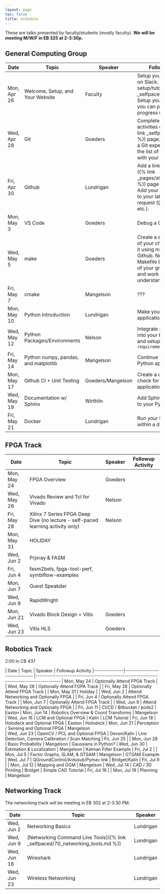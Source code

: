 ```yaml
---
layout: page
toc: false
title: Schedule
---
```


These are talks presented by faculty/students (mostly faculty).  **We will be meeting M/W/F in EB 325 at 2-3:30p.**

## General Computing Group


| Date          | Topic                                 | Speaker               | Followup Activity                                                         
|---------------|-------------------------------        |-----------------------|-------------------------------------------------------------------        
| Mon, Apr 26   | Welcome, Setup, and Your Website      | Faculty               | Setup your computer. Get on Slack. Complete [Linux setup/tutorials]({% link _selfpaced/05_linux.md%}). Setup your website where you can post daily/weekly progress updates.
| Wed, Apr 28   | Git                                   | Goeders               | Complete the followup activities on the [Git]({% link _selfpaced/12_git.md %}) page.  If you are already a Git expert, contribute to the list of follow-up topics with your own suggestions.
| Fri, Apr 30   | Github                                | Lundrigan     | Add a link on the [students]({% link _pages/students_2021.md %}) page via pull request.   Add your name and photo to your lab website via pull request ([CCL](https://ccl.byu.edu), [NET Lab](https://netlab.byu.edu/), etc.). 
| Mon, May 3    | VS Code                               | Goeders               | Debug a C Program
| Wed, May 5    | make                                  | Goeders               | Create a simple C program of your choice, and compile it using make.  Push it up to Github.  Next, find a Makefile that is part of one of your group's projects and work through it to understand how it works.
| Fri, May 7    | cmake                                 | Mangelson             | ???
| Mon, May 10   | Python Introduction                   | Lundrigan             | Make your own Python application
| Wed, May 12   | Python Packages/Environments          | Nelson                | Integrate some packages into your Python application and setup a `requirements.txt`
| Fri, May 14   | Python numpy, pandas, and matplotlib  | Mangelson             | Continue working on your Python application.
| Mon, May 17   | Github CI + Unit Testing              | Goeders/Mangelson     | Create a unit test + CI check for your Python application.
| Wed, May 19   | Documentation w/ Sphinx               | Wirthlin              | Add Sphinx documentation to your Python application.
| Fri, May 21   | Docker                                | Lundrigan             | Run your Python application within a docker container

## FPGA Track

| Date          | Topic                                 | Speaker               | Followup Activity                                                         
|---------------|-------------------------------        |-----------------------|-------------------------------------------------------------------   
| Mon, May 24   | FPGA Overview                         | Goeders
| Wed, May 26   | Vivado Review and Tcl for Vivado      | Nelson
| Fri, May 28   | Xilinx 7 Series FPGA Deep Dive  (no lecture - self-paced learning activity only) | Nelson
| Mon, May 31   | HOLIDAY                               |
| Wed, Jun 2    | Prjxray & FASM                        | 
| Fri, Jun 4    | fasm2bels, fpga-tool-perf, symbiflow-examples | 
| Mon, Jun 7    | Guest Speakder
| Wed, Jun 9    | RapidWright                           |
| Mon, Jun 21    | Vivado Block Design + Vitis          | Goeders
| Wed, Jun 23    | Vitis HLS                            | Goeders

## Robotics Track

2:00 in CB 437

| Date          | Topic                                 | Speaker               | Followup Activity
|---------------|-------------------------------        |------------------------------------------------------------------------------------------
| Mon, May 24   | Optionally Attend FPGA Track          | 
| Wed, May 26   | Optionally Attend FGPA Track          | 
| Fri, May 28   | Optionally Attend FPGA Track          | 
| Mon, May 31   | Holiday                               | 
| Wed, Jun 2    | Attend Networking and Optionally FPGA |
| Fri, Jun 4    | Optionally Attend FPGA Track          | 
| Mon, Jun 7    | Optionally Attend FPGA Track          |
| Wed, Jun 9    | Attend Networking and Optionally FPGA |
| Fri, Jun 11   | CI/CD / Bitbucket / pods2             | Easton
| Mon, Jun 14   | Robotics Overview & Coord Transforms  | Mangelson
| Wed, Jun 16   | LCM and Optional FPGA                 | Kalin                 | LCM Tutorial
| Fri, Jun 18   | Holodeck and Optional FPGA            | Easton                | Holodeck
| Mon, Jun 21   | Perception / Sensing and Optional FPGA | Mangelson             
| Wed, Jun 23   | OpenCV / PCL and Optional FPGA        | Devon/Kalin           | Line Detection, Camera Calibration / Scan Matching
| Fri, Jun 25   | 
| Mon, Jun 28   | Basic Probability                     | Mangelson             | Gaussians in Python?
| Wed, Jun 30   | Estimation & Localization             | Mangelson             | Kalman Filter Example
| Fri, Jul 2    | 
| Mon, Jul 5    | Factor Graphs, SLAM, & GTSAM          | Mangelson             | GTSAM Example
| Wed, Jul 7    | QGroundControl/Ardusub/Pymav link     | Bridget/Kalin
| Fri, Jul 9    |
| Mon, Jul 12   | Mapping and OGM                       | Mangelson
| Wed, Jul 14   | CAD / 3D Printing                     | Bridget               | Simple CAD Tutorial
| Fri, Jul 16   |
| Mon, Jul 19   | Planning                              | Mangelson



## Networking Track

The networking track will be meeting in EB 302 at 2-3:30 PM.

| Date          | Topic                         | Speaker               
|---------------|-------------------------------|-----------------------
| Wed, Jun 2    | Networking Basics             | Lundrigan
| Wed, Jun 9    | [Networking Command Line Tools]({% link _selfpaced/70_networking_tools.md  %}) | Lundrigan
| Wed, Jun 16   | Wireshark                     | Lundrigan
| Wed, Jun 23   | Wireless Networking           | Lundrigan
